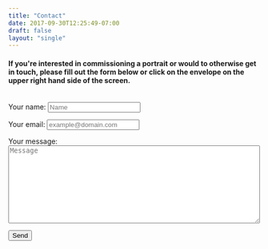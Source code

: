 ```yaml
---
title: "Contact"
date: 2017-09-30T12:25:49-07:00
draft: false
layout: "single"
---
```

#### If you're interested in commissioning a portrait or would to otherwise get in touch, please fill out the form below or click on the envelope on the upper right hand side of the screen.
<br>

<div class="email-form">
<form action="//formspree.io/logan.egbert@protonmail.com" method="POST">
    <div class="field">
        <label class="label" for="name">Your name:</label>
        <input class="input" type="text" name="name" placeholder="Name" required>
    </div>
    <p></p>
    <div class="field">
        <label class="label" for="_replyto">Your email:</label>
        <input class="input" type="email" name="_replyto" placeholder="example@domain.com" required>
    </div>
    <p></p>
    <div class="field"
        <label class="label" for="message">Your message:</label>
        <textarea class="textarea" name="message" rows="10" cols="60" placeholder="Message" required></textarea>
    </div>
    <input class="hidden" type="text" name="_gotcha" style="display:none">
    <input class="hidden" type="hidden" name="_subject" value="Message via loganegbert.com">
    <p></p>
    <input class="button is-danger is-small" type="submit" value="Send">
</form>
</div>